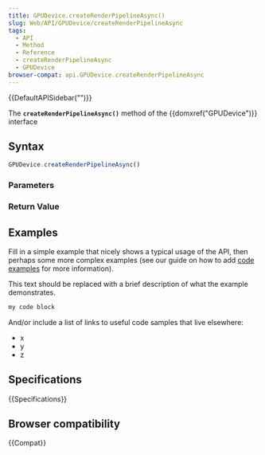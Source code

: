 ```yaml
---
title: GPUDevice.createRenderPipelineAsync()
slug: Web/API/GPUDevice/createRenderPipelineAsync
tags:
  - API
  - Method
  - Reference
  - createRenderPipelineAsync
  - GPUDevice
browser-compat: api.GPUDevice.createRenderPipelineAsync
---
```

{{DefaultAPISidebar("")}}

The **`createRenderPipelineAsync()`** method of the {{domxref("GPUDevice")}} interface 

## Syntax

```js
GPUDevice.createRenderPipelineAsync()
```

### Parameters



### Return Value



## Examples

Fill in a simple example that nicely shows a typical usage of the API, then perhaps some more complex examples (see our guide on how to add [code examples](/en-US/docs/MDN/Contribute/Structures/Code_examples) for more information).

This text should be replaced with a brief description of what the example demonstrates.

```js
my code block
```

And/or include a list of links to useful code samples that live elsewhere:

*   x
*   y
*   z

## Specifications

{{Specifications}}

## Browser compatibility

{{Compat}}

